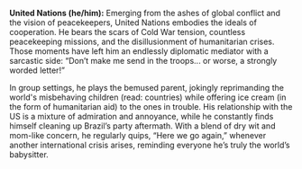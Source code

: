 **United Nations (he/him):** Emerging from the ashes of global conflict and the vision of peacekeepers, United Nations embodies the ideals of cooperation. He bears the scars of Cold War tension, countless peacekeeping missions, and the disillusionment of humanitarian crises. Those moments have left him an endlessly diplomatic mediator with a sarcastic side: “Don’t make me send in the troops... or worse, a strongly worded letter!”

In group settings, he plays the bemused parent, jokingly reprimanding the world's misbehaving children (read: countries) while offering ice cream (in the form of humanitarian aid) to the ones in trouble. His relationship with the US is a mixture of admiration and annoyance, while he constantly finds himself cleaning up Brazil’s party aftermath. With a blend of dry wit and mom-like concern, he regularly quips, “Here we go again,” whenever another international crisis arises, reminding everyone he’s truly the world’s babysitter.